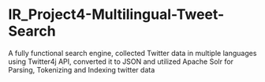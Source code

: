 # IR_Project4-Multilingual-Tweet-Search
A fully functional search engine, collected Twitter data in multiple languages using Twitter4j API, converted it to JSON and utilized Apache Solr for Parsing, Tokenizing and Indexing twitter data
